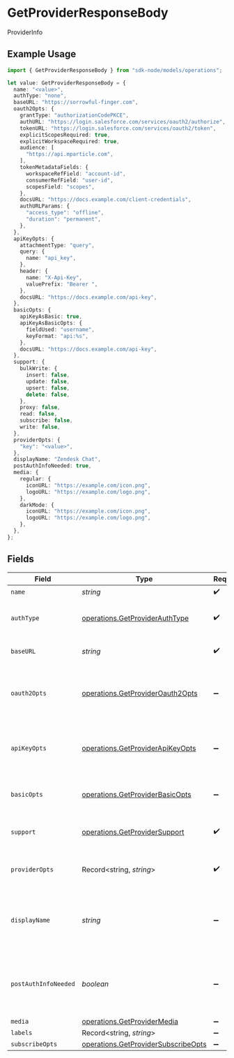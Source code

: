 # GetProviderResponseBody

ProviderInfo

## Example Usage

```typescript
import { GetProviderResponseBody } from "sdk-node/models/operations";

let value: GetProviderResponseBody = {
  name: "<value>",
  authType: "none",
  baseURL: "https://sorrowful-finger.com",
  oauth2Opts: {
    grantType: "authorizationCodePKCE",
    authURL: "https://login.salesforce.com/services/oauth2/authorize",
    tokenURL: "https://login.salesforce.com/services/oauth2/token",
    explicitScopesRequired: true,
    explicitWorkspaceRequired: true,
    audience: [
      "https://api.mparticle.com",
    ],
    tokenMetadataFields: {
      workspaceRefField: "account-id",
      consumerRefField: "user-id",
      scopesField: "scopes",
    },
    docsURL: "https://docs.example.com/client-credentials",
    authURLParams: {
      "access_type": "offline",
      "duration": "permanent",
    },
  },
  apiKeyOpts: {
    attachmentType: "query",
    query: {
      name: "api_key",
    },
    header: {
      name: "X-Api-Key",
      valuePrefix: "Bearer ",
    },
    docsURL: "https://docs.example.com/api-key",
  },
  basicOpts: {
    apiKeyAsBasic: true,
    apiKeyAsBasicOpts: {
      fieldUsed: "username",
      keyFormat: "api:%s",
    },
    docsURL: "https://docs.example.com/api-key",
  },
  support: {
    bulkWrite: {
      insert: false,
      update: false,
      upsert: false,
      delete: false,
    },
    proxy: false,
    read: false,
    subscribe: false,
    write: false,
  },
  providerOpts: {
    "key": "<value>",
  },
  displayName: "Zendesk Chat",
  postAuthInfoNeeded: true,
  media: {
    regular: {
      iconURL: "https://example.com/icon.png",
      logoURL: "https://example.com/logo.png",
    },
    darkMode: {
      iconURL: "https://example.com/icon.png",
      logoURL: "https://example.com/logo.png",
    },
  },
};
```

## Fields

| Field                                                                                      | Type                                                                                       | Required                                                                                   | Description                                                                                | Example                                                                                    |
| ------------------------------------------------------------------------------------------ | ------------------------------------------------------------------------------------------ | ------------------------------------------------------------------------------------------ | ------------------------------------------------------------------------------------------ | ------------------------------------------------------------------------------------------ |
| `name`                                                                                     | *string*                                                                                   | :heavy_check_mark:                                                                         | N/A                                                                                        |                                                                                            |
| `authType`                                                                                 | [operations.GetProviderAuthType](../../models/operations/getproviderauthtype.md)           | :heavy_check_mark:                                                                         | The type of authentication required by the provider.                                       |                                                                                            |
| `baseURL`                                                                                  | *string*                                                                                   | :heavy_check_mark:                                                                         | The base URL for making API requests.                                                      |                                                                                            |
| `oauth2Opts`                                                                               | [operations.GetProviderOauth2Opts](../../models/operations/getprovideroauth2opts.md)       | :heavy_minus_sign:                                                                         | Configuration for OAuth2.0. Must be provided if authType is oauth2.                        |                                                                                            |
| `apiKeyOpts`                                                                               | [operations.GetProviderApiKeyOpts](../../models/operations/getproviderapikeyopts.md)       | :heavy_minus_sign:                                                                         | Configuration for API key. Must be provided if authType is apiKey.                         |                                                                                            |
| `basicOpts`                                                                                | [operations.GetProviderBasicOpts](../../models/operations/getproviderbasicopts.md)         | :heavy_minus_sign:                                                                         | Configuration for Basic Auth. Optional.                                                    |                                                                                            |
| `support`                                                                                  | [operations.GetProviderSupport](../../models/operations/getprovidersupport.md)             | :heavy_check_mark:                                                                         | The supported features for the provider.                                                   |                                                                                            |
| `providerOpts`                                                                             | Record<string, *string*>                                                                   | :heavy_check_mark:                                                                         | Additional provider-specific metadata.                                                     |                                                                                            |
| `displayName`                                                                              | *string*                                                                                   | :heavy_minus_sign:                                                                         | The display name of the provider, if omitted, defaults to provider name.                   | Zendesk Chat                                                                               |
| `postAuthInfoNeeded`                                                                       | *boolean*                                                                                  | :heavy_minus_sign:                                                                         | If true, we require additional information after auth to start making requests.            | true                                                                                       |
| `media`                                                                                    | [operations.GetProviderMedia](../../models/operations/getprovidermedia.md)                 | :heavy_minus_sign:                                                                         | N/A                                                                                        |                                                                                            |
| `labels`                                                                                   | Record<string, *string*>                                                                   | :heavy_minus_sign:                                                                         | N/A                                                                                        |                                                                                            |
| `subscribeOpts`                                                                            | [operations.GetProviderSubscribeOpts](../../models/operations/getprovidersubscribeopts.md) | :heavy_minus_sign:                                                                         | N/A                                                                                        |                                                                                            |